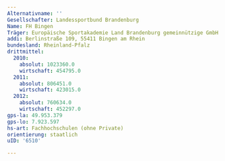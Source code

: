 ```yaml
---
Alternativname: ''
Gesellschafter: Landessportbund Brandenburg
Name: FH Bingen
Träger: Europäische Sportakademie Land Brandenburg gemeinnützige GmbH
addi: Berlinstraße 109, 55411 Bingen am Rhein
bundesland: Rheinland-Pfalz
drittmittel:
  2010:
    absolut: 1023360.0
    wirtschaft: 454795.0
  2011:
    absolut: 806451.0
    wirtschaft: 423015.0
  2012:
    absolut: 760634.0
    wirtschaft: 452297.0
gps-la: 49.953.379
gps-lo: 7.923.597
hs-art: Fachhochschulen (ohne Private)
orientierung: staatlich
uID: '6510'

---
```


